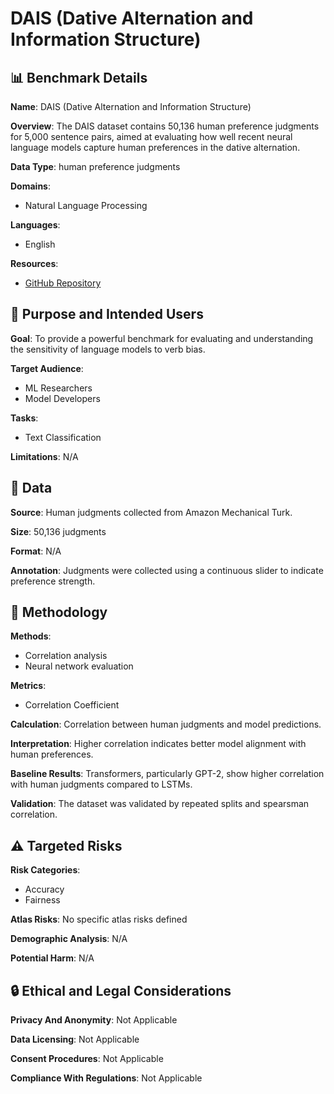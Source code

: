 # DAIS (Dative Alternation and Information Structure)

## 📊 Benchmark Details

**Name**: DAIS (Dative Alternation and Information Structure)

**Overview**: The DAIS dataset contains 50,136 human preference judgments for 5,000 sentence pairs, aimed at evaluating how well recent neural language models capture human preferences in the dative alternation.

**Data Type**: human preference judgments

**Domains**:
- Natural Language Processing

**Languages**:
- English

**Resources**:
- [GitHub Repository](https://github.com/taka-yamakoshi/neural_constructions)

## 🎯 Purpose and Intended Users

**Goal**: To provide a powerful benchmark for evaluating and understanding the sensitivity of language models to verb bias.

**Target Audience**:
- ML Researchers
- Model Developers

**Tasks**:
- Text Classification

**Limitations**: N/A

## 💾 Data

**Source**: Human judgments collected from Amazon Mechanical Turk.

**Size**: 50,136 judgments

**Format**: N/A

**Annotation**: Judgments were collected using a continuous slider to indicate preference strength.

## 🔬 Methodology

**Methods**:
- Correlation analysis
- Neural network evaluation

**Metrics**:
- Correlation Coefficient

**Calculation**: Correlation between human judgments and model predictions.

**Interpretation**: Higher correlation indicates better model alignment with human preferences.

**Baseline Results**: Transformers, particularly GPT-2, show higher correlation with human judgments compared to LSTMs.

**Validation**: The dataset was validated by repeated splits and spearsman correlation.

## ⚠️ Targeted Risks

**Risk Categories**:
- Accuracy
- Fairness

**Atlas Risks**:
No specific atlas risks defined

**Demographic Analysis**: N/A

**Potential Harm**: N/A

## 🔒 Ethical and Legal Considerations

**Privacy And Anonymity**: Not Applicable

**Data Licensing**: Not Applicable

**Consent Procedures**: Not Applicable

**Compliance With Regulations**: Not Applicable
